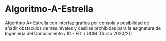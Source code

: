 # Algoritmo-A-Estrella
Algoritmo A* Estrella con interfaz gráfica por consola y posibilidad de añadir obstaculos de tres niveles y casillas prohibidas para la asignatura de Ingeniería del Conocimiento / IC - FDI / UCM (Curso 2020/21)
